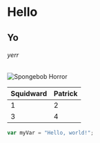# Hello
## Yo
###### yerr
![Spongebob Horror](https://ih1.redbubble.net/image.2887459383.4872/bg,f8f8f8-flat,750x,075,f-pad,750x1000,f8f8f8.jpg)

Squidward|Patrick
-|-
1|2
3|4

``` javascript
var myVar = "Hello, world!";
```
